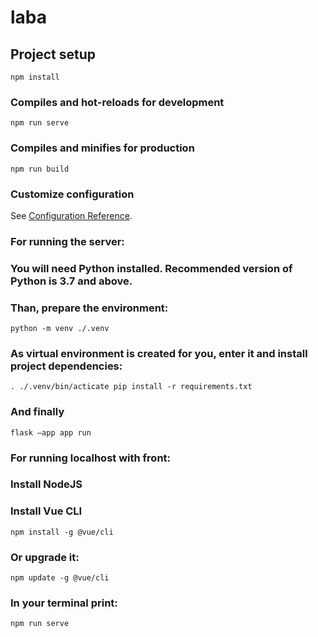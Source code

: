# laba

## Project setup
```
npm install
```

### Compiles and hot-reloads for development
```
npm run serve
```

### Compiles and minifies for production
```
npm run build
```

### Customize configuration
See [Configuration Reference](https://cli.vuejs.org/config/).

### For running the server:  
### You will need Python installed. Recommended version of Python is 3.7 and above.
### Than, prepare the environment:
```
python -m venv ./.venv
``` 
### As virtual environment is created for you, enter it and install project dependencies:
```
. ./.venv/bin/acticate pip install -r requirements.txt
``` 
### And finally
```
flask —app app run
```
### For running localhost with front:
### Install NodeJS

### Install Vue CLI
```
npm install -g @vue/cli
```
### Or upgrade it:
```
npm update -g @vue/cli
```
### In your terminal print:
```
npm run serve
```
